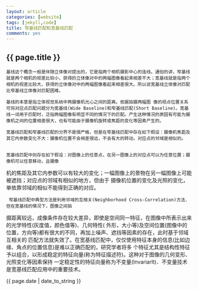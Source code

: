 ```yaml
---
layout: article
categories: [website]
tags: [jekyll,code]
title: 窄基线匹配和宽基线匹配
comments: yes
---
```

<h2>{{ page.title }}</h2>

    基线这个概念一般是伴随立体像对提出的，它是指两个相机摄影中心的连线。通俗的讲，窄基线就是两个相机的视差比较小，获得的立体像对中的两幅图像看起来相差不大；宽基线就是指两个相机的视差比较大，获得的立体像对中的两幅图像看起来相差很大。所以说宽基线立体像对匹配比窄基线立体像对匹配困难。

    基线的本意是指立体视觉系统中两摄像机光心之间的距离。依据拍摄两幅图 像的视点位置关系可将对应点匹配问题分为宽基线(Wide Baseline)和窄基线匹配(Short Baseline)。宽基线一词用于匹配时，泛指两幅图像有明显不同的情况下的匹配。产生这种情况的原因有可能为摄像机之间的位置相差很大，也有可能由于摄像机旋转或焦距的变化等因素产生的。 
    
    宽基线匹配和窄基线匹配的分界不是很严格，但是在窄基线匹配中存在如下假设：摄像机焦距及其它内参数变化不大：摄像机位置不会相差很远，不会有大的转动，对应点的邻域是相似的。


    宽基线匹配中则存在如下假设：对图像上的任意点，在另一图像上的对应点可以为任意位置；摄像机可以任意移动，且摄像
机的焦距及其它内参数可以有较大的变化；一幅图像上的景物在另一幅图像上可能被遮挡；对应点的邻域有相似的地方，但由于
摄像机位置的变化及光照的变化，单依靠邻域的相似不能得到正确的对应。


     窄基线匹配中典型方法是利用邻域的互相关(Neighborhood Cross-Correlation)方法．但在宽基线的情况下，图像之间拍
摄距离较远，成像条件存在较大差异，即使是空间同一特征，在图像中所表示出来的光学特性(灰度值，颜色值等)、几何特性(
外形，大小等)及空间位置(图像中的位置，方向等)都有很大的不同，再加上噪声、遮挡等因素的存在，此时基于邻域互相关的
匹配方法就失效了。在宽基线匹配中，仅仅使用特征本身的信息(比如边缘、角点的位置信息)是难以正确匹配的，研究学者将多
个特征尤其是结构性特征予以组合，以形成稳定的特征向量(称为特征描述符)。这种对于图像的几何变形、光照变化等因素保持
一定稳定性的特征向量称为不变量(Invariarlt)．不变量技术是宽基线匹配应用中的重要技术。

<p>{{ page.date | date_to_string }}</p>

